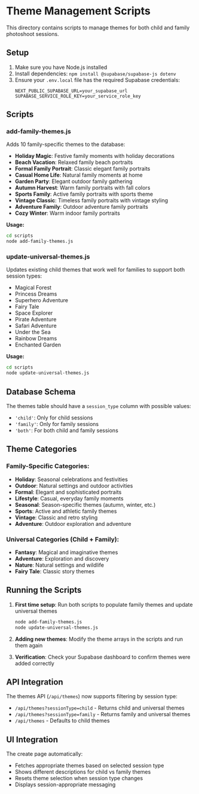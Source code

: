 # Theme Management Scripts

This directory contains scripts to manage themes for both child and family photoshoot sessions.

## Setup

1. Make sure you have Node.js installed
2. Install dependencies: `npm install @supabase/supabase-js dotenv`
3. Ensure your `.env.local` file has the required Supabase credentials:
   ```
   NEXT_PUBLIC_SUPABASE_URL=your_supabase_url
   SUPABASE_SERVICE_ROLE_KEY=your_service_role_key
   ```

## Scripts

### add-family-themes.js
Adds 10 family-specific themes to the database:

- **Holiday Magic**: Festive family moments with holiday decorations
- **Beach Vacation**: Relaxed family beach portraits
- **Formal Family Portrait**: Classic elegant family portraits
- **Casual Home Life**: Natural family moments at home
- **Garden Party**: Elegant outdoor family gathering
- **Autumn Harvest**: Warm family portraits with fall colors
- **Sports Family**: Active family portraits with sports theme
- **Vintage Classic**: Timeless family portraits with vintage styling
- **Adventure Family**: Outdoor adventure family portraits
- **Cozy Winter**: Warm indoor family portraits

**Usage:**
```bash
cd scripts
node add-family-themes.js
```

### update-universal-themes.js
Updates existing child themes that work well for families to support both session types:

- Magical Forest
- Princess Dreams
- Superhero Adventure
- Fairy Tale
- Space Explorer
- Pirate Adventure
- Safari Adventure
- Under the Sea
- Rainbow Dreams
- Enchanted Garden

**Usage:**
```bash
cd scripts
node update-universal-themes.js
```

## Database Schema

The themes table should have a `session_type` column with possible values:
- `'child'`: Only for child sessions
- `'family'`: Only for family sessions  
- `'both'`: For both child and family sessions

## Theme Categories

### Family-Specific Categories:
- **Holiday**: Seasonal celebrations and festivities
- **Outdoor**: Natural settings and outdoor activities
- **Formal**: Elegant and sophisticated portraits
- **Lifestyle**: Casual, everyday family moments
- **Seasonal**: Season-specific themes (autumn, winter, etc.)
- **Sports**: Active and athletic family themes
- **Vintage**: Classic and retro styling
- **Adventure**: Outdoor exploration and adventure

### Universal Categories (Child + Family):
- **Fantasy**: Magical and imaginative themes
- **Adventure**: Exploration and discovery
- **Nature**: Natural settings and wildlife
- **Fairy Tale**: Classic story themes

## Running the Scripts

1. **First time setup**: Run both scripts to populate family themes and update universal themes
   ```bash
   node add-family-themes.js
   node update-universal-themes.js
   ```

2. **Adding new themes**: Modify the theme arrays in the scripts and run them again

3. **Verification**: Check your Supabase dashboard to confirm themes were added correctly

## API Integration

The themes API (`/api/themes`) now supports filtering by session type:
- `/api/themes?sessionType=child` - Returns child and universal themes
- `/api/themes?sessionType=family` - Returns family and universal themes
- `/api/themes` - Defaults to child themes

## UI Integration

The create page automatically:
- Fetches appropriate themes based on selected session type
- Shows different descriptions for child vs family themes
- Resets theme selection when session type changes
- Displays session-appropriate messaging
